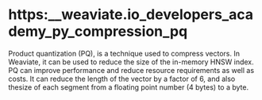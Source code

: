 # https:\_\_weaviate.io_developers_academy_py_compression_pq

Product quantization (PQ), is a technique used to compress vectors. In Weaviate, it can be used to reduce the size of the in-memory HNSW index. PQ can improve performance and reduce resource requirements as well as costs. It can reduce the length of the vector by a factor of 6, and also thesize of each segment from a floating point number (4 bytes) to a byte.
